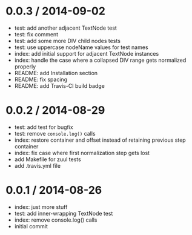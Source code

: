 
0.0.3 / 2014-09-02
==================

 * test: add another adjacent TextNode test
 * test: fix comment
 * test: add some more DIV child nodes tests
 * test: use uppercase nodeName values for test names
 * index: add initial support for adjacent TextNode instances
 * index: handle the case where a collapsed DIV range gets normalized properly
 * README: add Installation section
 * README: fix spacing
 * README: add Travis-CI build badge

0.0.2 / 2014-08-29
==================

 * test: add test for bugfix
 * test: remove `console.log()` calls
 * index: restore container and offset instead of retaining previous step container
 * index: fix case where first normalization step gets lost
 * add Makefile for zuul tests
 * add .travis.yml file

0.0.1 / 2014-08-26
==================

 * index: just more stuff
 * test: add inner-wrapping TextNode test
 * index: remove console.log() calls
 * initial commit
